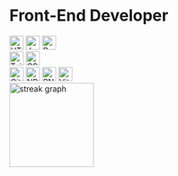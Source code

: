 # Front-End Developer

<div>
    <img src="https://img.shields.io/badge/html5-%23E34F26.svg?style=for-the-badge&logo=html5&logoColor=white" height="25" alt="HTML5 logo"  />
    <img src="https://img.shields.io/badge/JavaScript-F7DF1E?logo=javascript&logoColor=black&style=for-the-badge" height="25" alt="JavaScript logo"  />
    <img src="https://img.shields.io/badge/react-%2320232a.svg?style=for-the-badge&logo=react&logoColor=%2361DAFB" height="25" alt="React logo"  />
</div>
<div>
    <img src="https://img.shields.io/badge/tailwindcss-%2338B2AC.svg?style=for-the-badge&logo=tailwind-css&logoColor=white" height="25" alt="Tailwind CSS logo"  />
    <img src="https://img.shields.io/badge/css3-%231572B6.svg?style=for-the-badge&logo=css3&logoColor=white" height="25" alt="CSS3 logo"  />
</div>
<div>
    <img src="https://img.shields.io/badge/Git-F05032?logo=git&logoColor=white&style=for-the-badge" height="25" alt="Git logo"  />
    <img src="https://img.shields.io/badge/npm-CB3837?logo=npm&logoColor=white&style=for-the-badge" height="25" alt="NPM logo"  />
    <img src="https://img.shields.io/badge/pnpm-4B5563?logo=pnpm&logoColor=white&style=for-the-badge" height="25" alt="PNPM logo"  />
    <img src="https://img.shields.io/badge/Vite-646CFF?logo=vite&logoColor=white&style=for-the-badge" height="25" alt="Vite logo"  />
</div>

<img src="https://streak-stats.demolab.com?user=j-zunino&locale=en&mode=weekly&theme=github_dark&hide_border=true&border_radius=5&order=3" height="150" alt="streak graph"  />
